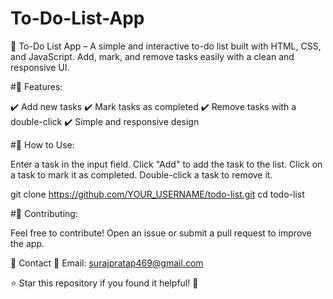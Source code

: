 # To-Do-List-App
🚀 To-Do List App – A simple and interactive to-do list built with HTML, CSS, and JavaScript. Add, mark, and remove tasks easily with a clean and responsive UI.

#🚀 Features:


✔️ Add new tasks
✔️ Mark tasks as completed
✔️ Remove tasks with a double-click
✔️ Simple and responsive design

#📌 How to Use:  


Enter a task in the input field.
Click "Add" to add the task to the list.
Click on a task to mark it as completed.
Double-click a task to remove it.

git clone https://github.com/YOUR_USERNAME/todo-list.git
cd todo-list


#🤝 Contributing:


Feel free to contribute! Open an issue or submit a pull request to improve the app.

📩 Contact
📧 Email: surajpratap469@gmail.com

⭐ Star this repository if you found it helpful! 🚀
